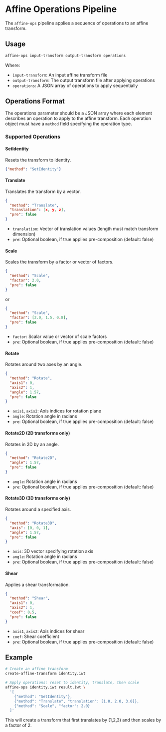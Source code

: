 # Affine Operations Pipeline

The `affine-ops` pipeline applies a sequence of operations to an affine transform.

## Usage

```bash
affine-ops input-transform output-transform operations
```

Where:
- `input-transform`: An input affine transform file
- `output-transform`: The output transform file after applying operations
- `operations`: A JSON array of operations to apply sequentially

## Operations Format

The operations parameter should be a JSON array where each element describes an operation to apply to the affine transform. Each operation object must have a `method` field specifying the operation type.

### Supported Operations

#### SetIdentity
Resets the transform to identity.
```json
{"method": "SetIdentity"}
```

#### Translate
Translates the transform by a vector.
```json
{
  "method": "Translate",
  "translation": [x, y, z],
  "pre": false
}
```
- `translation`: Vector of translation values (length must match transform dimension)
- `pre`: Optional boolean, if true applies pre-composition (default: false)

#### Scale
Scales the transform by a factor or vector of factors.
```json
{
  "method": "Scale",
  "factor": 2.0,
  "pre": false
}
```
or
```json
{
  "method": "Scale",
  "factor": [2.0, 1.5, 0.8],
  "pre": false
}
```
- `factor`: Scalar value or vector of scale factors
- `pre`: Optional boolean, if true applies pre-composition (default: false)

#### Rotate
Rotates around two axes by an angle.
```json
{
  "method": "Rotate",
  "axis1": 0,
  "axis2": 1,
  "angle": 1.57,
  "pre": false
}
```
- `axis1`, `axis2`: Axis indices for rotation plane
- `angle`: Rotation angle in radians
- `pre`: Optional boolean, if true applies pre-composition (default: false)

#### Rotate2D (2D transforms only)
Rotates in 2D by an angle.
```json
{
  "method": "Rotate2D",
  "angle": 1.57,
  "pre": false
}
```
- `angle`: Rotation angle in radians
- `pre`: Optional boolean, if true applies pre-composition (default: false)

#### Rotate3D (3D transforms only)
Rotates around a specified axis.
```json
{
  "method": "Rotate3D",
  "axis": [0, 0, 1],
  "angle": 1.57,
  "pre": false
}
```
- `axis`: 3D vector specifying rotation axis
- `angle`: Rotation angle in radians
- `pre`: Optional boolean, if true applies pre-composition (default: false)

#### Shear
Applies a shear transformation.
```json
{
  "method": "Shear",
  "axis1": 0,
  "axis2": 1,
  "coef": 0.5,
  "pre": false
}
```
- `axis1`, `axis2`: Axis indices for shear
- `coef`: Shear coefficient
- `pre`: Optional boolean, if true applies pre-composition (default: false)

## Example

```bash
# Create an affine transform
create-affine-transform identity.iwt

# Apply operations: reset to identity, translate, then scale
affine-ops identity.iwt result.iwt \
  '[
    {"method": "SetIdentity"},
    {"method": "Translate", "translation": [1.0, 2.0, 3.0]},
    {"method": "Scale", "factor": 2.0}
  ]'
```

This will create a transform that first translates by (1,2,3) and then scales by a factor of 2.
